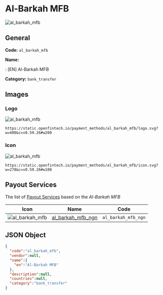 
# Al-Barkah MFB 
![al_barkah_mfb](https://static.openfintech.io/payment_methods/al_barkah_mfb/logo.svg?w=400&c=v0.59.26#w200)  

## General 
**Code:** `al_barkah_mfb` 
 
**Name:** 
 
:	[EN] Al-Barkah MFB 
 
**Category:** `bank_transfer` 
 

## Images 

### Logo 
![al_barkah_mfb](https://static.openfintech.io/payment_methods/al_barkah_mfb/logo.svg?w=400&c=v0.59.26#w200)  

```
https://static.openfintech.io/payment_methods/al_barkah_mfb/logo.svg?w=400&c=v0.59.26#w200
```  

### Icon 
![al_barkah_mfb](https://static.openfintech.io/payment_methods/al_barkah_mfb/icon.svg?w=278&c=v0.59.26#w100)  

```
https://static.openfintech.io/payment_methods/al_barkah_mfb/icon.svg?w=278&c=v0.59.26#w100
```  

## Payout Services 
 
The list of [Payout Services](/payout-services/) based on the _Al-Barkah MFB_ 

|Icon|Name|Code| 
|:---:|:---:|:---:| 
|![al_barkah_mfb](https://static.openfintech.io/payout_methods/al_barkah_mfb/icon.svg?w=278&c=v0.59.26#w40) |[al_barkah_mfb_ngn](/payout-services/al_barkah_mfb_ngn/)|`al_barkah_mfb_ngn`| 
 

## JSON Object 

```json
{
  "code":"al_barkah_mfb",
  "vendor":null,
  "name":{
    "en":"Al-Barkah MFB"
  },
  "description":null,
  "countries":null,
  "category":"bank_transfer"
}
```  
